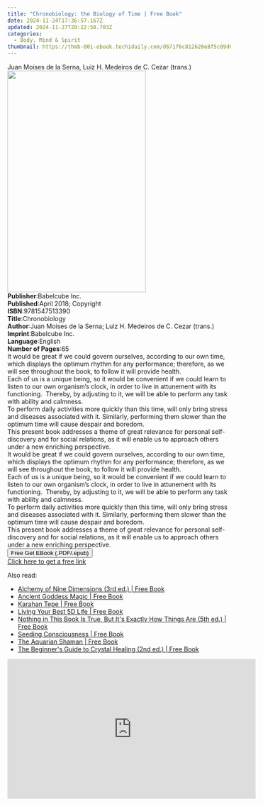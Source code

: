 ```yaml
---
title: "Chronobiology: the Biology of Time | Free Book"
date: 2024-11-24T17:36:57.167Z
updated: 2024-11-27T20:22:50.703Z
categories:
  - Body, Mind & Spirit
thumbnail: https://thmb-001-ebook.techidaily.com/d671f6c812626e8f5c09d01e7478f0d9efd2537fd8dcb4fdb18b93eaa27aeb0d.jpg
---
```

<main id="book-container">
  <div class="flex flex-col">
    <div class="book-brief flex-1 py-6 px-4 sm:p-6 md:py-10 md:px-8">
      <!-- brief-->
      <div class="book-brief-main">
        Juan Moises de la Serna, Luiz H. Medeiros de C. Cezar (trans.)
      </div>
    </div>
    <div
      class="book-meta-info flex-1 grid gap-4 col-start-1 col-end-3 row-start-1 sm:mb-6 sm:grid-cols-4 lg:gap-6 lg:col-start-2 lg:row-end-6 lg:row-span-6 lg:mb-0"
    >
      <div
        class="book-meta-info-left place-content-center mt-4 p-4 text-sm leading-6 col-start-2 col-span-2 dark:text-slate-400"
      >
        <img
          class="w-full h-500 object-cover rounded-lg sm:h-255 sm:col-span-2 lg:col-span-full"
          src="https://img-001-ebook.techidaily.com/2ebc26d7310966865bed6a8234fc20cd962a4b7029b38f644ae6f6d8ca1f0def.jpg"
          alt=""
          width="312"
          height="500"
        />
      </div>
      <div
        class="book-meta-info-right mt-2 col-start-1 row-start-2 col-span-3 self-center"
      >
        <!-- meta data  -->
        <div class="flex flex-col px-4 md:px-8">
          <div class="flex-1">
            <strong>Publisher</strong>:<span class="px-2">Babelcube Inc.</span>
          </div>
          <div class="flex-1">
            <strong>Published</strong>:<span class="px-2"
              >April 2018; Copyright</span
            >
          </div>
          <div class="flex-1">
            <strong>ISBN</strong>:<span class="px-2">9781547513390</span>
          </div>
          <div class="flex-1">
            <strong>Title</strong>:<span class="px-2">Chronobiology</span>
          </div>
          <div class="flex-1">
            <strong>Author</strong>:<span class="px-2"
              >Juan Moises de la Serna; Luiz H. Medeiros de C. Cezar
              (trans.)</span
            >
          </div>
          <div class="flex-1">
            <strong>Imprint</strong>:<span class="px-2">Babelcube Inc.</span>
          </div>
          <div class="flex-1">
            <strong>Language</strong>:<span class="px-2">English</span>
          </div>
          <div class="flex-1">
            <strong>Number of Pages</strong>:<span class="px-2">65</span>
          </div>
        </div>
      </div>
    </div>
    <div class="book-description flex-1 py-6 px-4 sm:p-6 md:py-10 md:px-8">
      <div class="book-description-main">
        <div accordion-content="" id="description">
          It would be great if we could govern ourselves, according to our own
          time, which displays the optimum rhythm for any performance;
          therefore, as we will see throughout the book, to follow it will
          provide health.<br />Each of us is a unique being, so it would be
          convenient if we could learn to listen to our own organism’s clock, in
          order to live in attunement with its functioning.&nbsp; Thereby, by
          adjusting to it, we will be able to perform any task with ability and
          calmness.&nbsp;<br />To perform daily activities more quickly than
          this time, will only bring stress and diseases associated with it.
          Similarly, performing them slower than the optimum time will cause
          despair and boredom.<br />This present book addresses a theme of great
          relevance for personal self-discovery and for social relations, as it
          will enable us to approach others under a new enriching
          perspective.<br />It would be great if we could govern ourselves,
          according to our own time, which displays the optimum rhythm for any
          performance; therefore, as we will see throughout the book, to follow
          it will provide health.<br />Each of us is a unique being, so it would
          be convenient if we could learn to listen to our own organism’s clock,
          in order to live in attunement with its functioning.&nbsp; Thereby, by
          adjusting to it, we will be able to perform any task with ability and
          calmness.&nbsp;<br />To perform daily activities more quickly than
          this time, will only bring stress and diseases associated with it.
          Similarly, performing them slower than the optimum time will cause
          despair and boredom.<br />This present book addresses a theme of great
          relevance for personal self-discovery and for social relations, as it
          will enable us to approach others under a new enriching
          perspective.<br />
        </div>
        <div class="accordion-fader"></div>
      </div>
    </div>
    <div class="book-excerpts flex-1 py-6 px-4 sm:p-6 md:py-10 md:px-8"></div>
    <div
      class="book-about-author flex-1 py-6 px-4 sm:p-6 md:py-10 md:px-8"
    ></div>
    <div class="book-free-get flex-1 py-6 px-4 sm:p-6 md:py-10 md:px-8">
      <button
        id="btn-free-get"
        class="bg-blue-500 hover:bg-blue-700 text-white font-bold py-2 px-4 rounded"
      >
        Free Get EBook (.PDF/.epub)
      </button>
      <div id="countdown-display" class="px-2 text-lg mt-2"></div>
      <a
        id="free-link"
        class="hidden bg-blue-500 hover:bg-blue-700 text-white font-bold py-2 px-4 rounded"
        href="https://www.ebooks.com/en-us/book/96166363/chronobiology-the-biology-of-time/juan-moises-de-la-serna/"
        target="_blank"
        >Click here to get a free link</a
      >
    </div>
    <script>
      let countdownTime = 0;
      let countdownInterval = null;
      document
        .getElementById('btn-free-get')
        .addEventListener('click', startCountdown);
      function startCountdown() {
        countdownTime = new Date().getTime() + 60000 * 3;
        countdownInterval = setInterval(updateCountdown, 1000);
        document.getElementById('btn-free-get').disabled = true;
        document
          .getElementById('btn-free-get')
          .classList.add('bg-gray-500', 'cursor-not-allowed');
      }
      function updateCountdown() {
        let currentTime = new Date().getTime();
        let timeLeft = countdownTime - currentTime;
        let secondsLeft = Math.floor(timeLeft / 1000);
        document.getElementById('countdown-display').innerHTML =
          `Remaining time: ${secondsLeft} seconds.`;
        if (secondsLeft <= 0) {
          clearInterval(countdownInterval);
          document.getElementById('btn-free-get').classList.add('hidden');
          document.getElementById('free-link').classList.remove('hidden');
          document.getElementById('countdown-display').innerHTML = '';
        }
      }
    </script>
  </div>
</main>

<ins class="adsbygoogle"
      style="display:block"
      data-ad-client="ca-pub-7571918770474297"
      data-ad-slot="8358498916"
      data-ad-format="auto"
      data-full-width-responsive="true"></ins>
    

<span class="atpl-alsoreadstyle">Also read:</span>
<div><ul>
<li><a href="https://novels-ebooks.techidaily.com/211240976--alchemy-of-nine-dimensions-3rd-ed/"><u>Alchemy of Nine Dimensions (3rd ed.) | Free Book</u></a></li>
<li><a href="https://novels-ebooks.techidaily.com/211241246--ancient-goddess-magic/"><u>Ancient Goddess Magic | Free Book</u></a></li>
<li><a href="https://novels-ebooks.techidaily.com/211240971-9781591434795-karahan-tepe/"><u>Karahan Tepe | Free Book</u></a></li>
<li><a href="https://novels-ebooks.techidaily.com/211240974-9781591435327-living-your-best-5d-life/"><u>Living Your Best 5D Life | Free Book</u></a></li>
<li><a href="https://novels-ebooks.techidaily.com/211240973--nothing-in-this-book-is-true-but-its-exactly-how-things-are-5th-ed/"><u>Nothing in This Book Is True, But It's Exactly How Things Are (5th ed.) | Free Book</u></a></li>
<li><a href="https://novels-ebooks.techidaily.com/211240975--seeding-consciousness/"><u>Seeding Consciousness | Free Book</u></a></li>
<li><a href="https://novels-ebooks.techidaily.com/211240972-9781591435150-the-aquarian-shaman/"><u>The Aquarian Shaman | Free Book</u></a></li>
<li><a href="https://novels-ebooks.techidaily.com/211241247-9781644116760-the-beginners-guide-to-crystal-healing-2nd-ed/"><u>The Beginner's Guide to Crystal Healing (2nd ed.) | Free Book</u></a></li>
</ul></div>

<!-- affiliate ads begin -->
<iframe width="560" height="315" src="https://www.youtube.com/embed/97ydpSmzTJw?si=tFcelmtQX4u-b3u5&autoplay=1" title="YouTube video player" frameborder="0" allow="accelerometer; autoplay; clipboard-write; encrypted-media; gyroscope; picture-in-picture; web-share" referrerpolicy="strict-origin-when-cross-origin" allowfullscreen></iframe>
<!-- affiliate ads end -->


